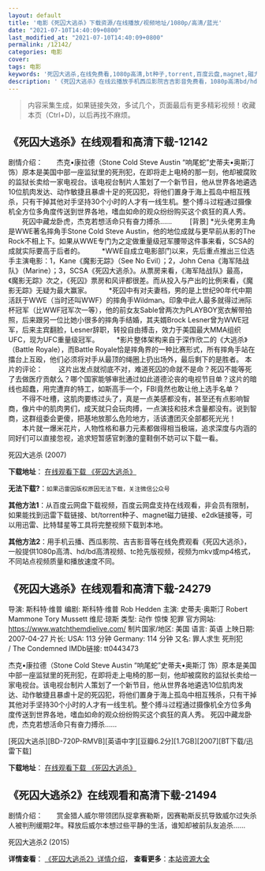 ```yaml
---
layout: default
title: '电影《死囚大逃杀》下载资源/在线播放/视频地址/1080p/高清/蓝光'
date: "2021-07-10T14:40:09+0800"
last_modified_at: "2021-07-10T14:40:09+0800"
permalink: /12142/
categories: 电影
cover:
tags: 电影
keywords: '死囚大逃杀,在线免费看,1080p高清,bt种子,torrent,百度云盘,magnet,磁力链,迅雷下载资源'
description: '《死囚大逃杀》在线云播放手机西瓜影院吉吉影音免费看，1080p高清bd/hd未删减完整版和tc抢先枪版，mkv/mp4格式，附带bt/torrent种子、magnet/磁力链、百度云盘、网盘资源迅雷下载链接'
---
```


>内容采集生成，如果链接失效，多试几个，页面最后有更多精彩视频！收藏本页（Ctrl+D)，以后再找不麻烦。


## 《死囚大逃杀》在线观看和高清下载-12142

剧情介绍：　　杰克•康拉德（Stone Cold Steve Austin “响尾蛇”史蒂夫•奥斯汀 饰）原本是美国中部一座监狱里的死刑犯，在即将走上电椅的那一刻，他却被腐败的监狱长卖给一家电视台。该电视台制片人策划了一个新节目，他从世界各地遴选10位肌肉发达、动作敏捷且暴虐十足的死囚犯，将他们置身于海上孤岛中相互残杀，只有干掉其他对手坚持30个小时的人才有一线生机。整个搏斗过程通过摄像机全方位多角度传送到世界各地，嗜血如命的观众纷纷购买这个疯狂的真人秀。  　　死囚中藏龙卧虎，杰克若想活命只有奋力搏杀……  　　[背景] *光头佬男主角是WWE著名摔角手Stone Cold Steve Austin，他的地位成就与更早前从影的The Rock不相上下。如果从WWE专门为之定做重量级冠军腰带这件事来看，SCSA的成就实际要高于后者的。  　　*WWE自成立电影部门以来，先后重点推出三位选手主演电影：1，Kane《魔影无踪》（See No Evil）；2，John Cena《海军陆战队》（Marine）；3，SCSA《死囚大逃杀》。从票房来看，《海军陆战队》最高，《魔影无踪》次之，《死囚》票房和风评都很差。而从投入与产出的比例来看，《魔影无踪》无疑为最大赢家。  　　*死囚中有对夫妻档，男的是上世纪90年代中期活跃于WWE（当时还叫WWF）的摔角手Wildman。印象中此人最多就得过洲际杯冠军（比WWF冠军次一等），他的前女友Sable曾两次为PLAYBOY宽衣解带拍照，后来跟另一位比她小很多的摔角手结婚，其夫婿Brock Lesner曾为WWE冠军，后来主宾翻脸，Lesner辞职，转投自由搏击，效力于美国最大MMA组织UFC，现为UFC重量级冠军。  　　*影片整体架构来自于深作欣二的《大逃杀》（Battle Royale），而Battle Royale恰是摔角界的一种比赛形式，所有摔角手站在擂台上互殴，他们必须将对手从最顶的绳圈上扔出场外，最后剩下的是胜者。  本片的评论： 　　这片出发点就彻底不对，难道死囚的命就不是命？死囚不能等死了去做医疗贡献么？哪个国家能够审批通过如此道德沦丧的电视节目单？这片的暗线也超蠢，用完遭弃的特工，如斯高手一个，FBI竟然也敢让他上选手名单？ 　　不得不吐槽，这肌肉要练过头了，真是一点美感都没有，甚至还有点影响智商，像片中的肌肉男们，成天就只会玩肉搏，一点演技和技术含量都没有。说到智商，这群组委会更傻，把基地放那么危险地方，活该遭团灭全部都死光光！ 　　本片就一爆米花片，人物性格和暴力元素都做得相当极端，追求深度与内涵的同好们可以直接忽视，追求短暂感官刺激的童鞋倒不妨可以下载一看。


死囚大逃杀 (2007)

**下载地址**： [在线观看下载 《死囚大逃杀》](https://www.btbtdy.me/btdy/dy7204.html) 


**无法下载?**：`如果迅雷因版权原因无法下载，关注微信公众号 `

**其他方法1**：从百度云网盘下载视频，百度云网盘支持在线观看，非会员有限制，如果能找到迅雷下载链接、bt/torrent种子、magnet磁力链接、e2dk链接等，可以用迅雷、比特彗星等工具将完整视频下载到本地。

**其他方法2**：用手机云播、西瓜影院、吉吉影音等在线免费观看《死囚大逃杀》，一般提供1080p高清、hd/bd高清视频、tc抢先版视频，视频为mkv或mp4格式，不同站点视频质量和播放速度不同。


## 《死囚大逃杀》在线观看和高清下载-24279

导演: 斯科特·维普 编剧: 斯科特·维普 Rob Hedden 主演: 史蒂夫·奥斯汀 Robert Mammone Tory Mussett 维尼·琼斯 类型: 动作 惊悚 犯罪 官方网站: https://www.watchthemdielive.com/ 制片国家/地区: 美国 语言: 英语 上映日期: 2007-04-27 片长: USA: 113 分钟 Germany: 114 分钟 又名: 罪人求生 死刑犯 / The Condemned IMDb链接: tt0443473

杰克•康拉德（Stone Cold Steve Austin “响尾蛇”史蒂夫•奥斯汀 饰）原本是美国中部一座监狱里的死刑犯，在即将走上电椅的那一刻，他却被腐败的监狱长卖给一家电视台。该电视台制片人策划了一个新节目，他从世界各地遴选10位肌肉发达、动作敏捷且暴虐十足的死囚犯，将他们置身于海上孤岛中相互残杀，只有干掉其他对手坚持30个小时的人才有一线生机。整个搏斗过程通过摄像机全方位多角度传送到世界各地，嗜血如命的观众纷纷购买这个疯狂的真人秀。 死囚中藏龙卧虎，杰克若想活命只有奋力搏杀……


[死囚大逃杀][BD-720P-RMVB][英语中字][豆瓣6.2分][1.7GB][2007][BT下载/迅雷下载]

**下载地址**： [在线观看下载 《死囚大逃杀》](https://www.btdx8.com/torrent/the_condemned_2007.html) 


## 《死囚大逃杀2》在线观看和高清下载-21494

剧情介绍：　　赏金猎人威尔带领团队捉拿赛勒斯，因赛勒斯反抗导致威尔过失杀人被判刑缓期2年。释放后威尔本想过些平静的生活，谁知却被前队友追杀……


死囚大逃杀2 (2015)

**详情查看**： [《死囚大逃杀2》详情介绍](/movie/21494/)， **查看更多**：[本站资源大全](/movie/t/all/)

